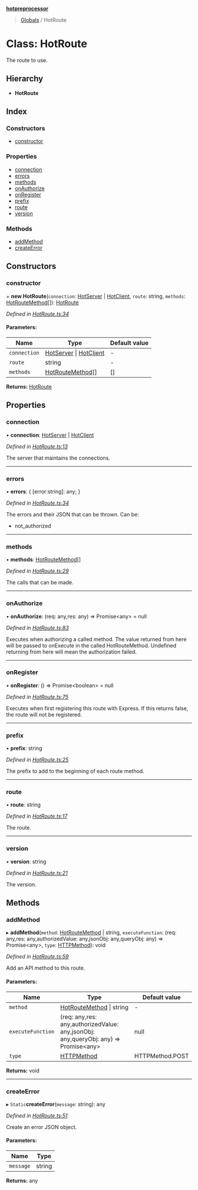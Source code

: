 **[hotpreprocessor](../README.md)**

> [Globals](../globals.md) / HotRoute

# Class: HotRoute

The route to use.

## Hierarchy

* **HotRoute**

## Index

### Constructors

* [constructor](hotroute.md#constructor)

### Properties

* [connection](hotroute.md#connection)
* [errors](hotroute.md#errors)
* [methods](hotroute.md#methods)
* [onAuthorize](hotroute.md#onauthorize)
* [onRegister](hotroute.md#onregister)
* [prefix](hotroute.md#prefix)
* [route](hotroute.md#route)
* [version](hotroute.md#version)

### Methods

* [addMethod](hotroute.md#addmethod)
* [createError](hotroute.md#createerror)

## Constructors

### constructor

\+ **new HotRoute**(`connection`: [HotServer](hotserver.md) \| [HotClient](hotclient.md), `route`: string, `methods`: [HotRouteMethod](hotroutemethod.md)[]): [HotRoute](hotroute.md)

*Defined in [HotRoute.ts:34](https://github.com/OurFreeLight/HotPreprocessor/blob/9c94bd6/src/HotRoute.ts#L34)*

#### Parameters:

Name | Type | Default value |
------ | ------ | ------ |
`connection` | [HotServer](hotserver.md) \| [HotClient](hotclient.md) | - |
`route` | string | - |
`methods` | [HotRouteMethod](hotroutemethod.md)[] | [] |

**Returns:** [HotRoute](hotroute.md)

## Properties

### connection

•  **connection**: [HotServer](hotserver.md) \| [HotClient](hotclient.md)

*Defined in [HotRoute.ts:13](https://github.com/OurFreeLight/HotPreprocessor/blob/9c94bd6/src/HotRoute.ts#L13)*

The server that maintains the connections.

___

### errors

•  **errors**: { [error:string]: any;  }

*Defined in [HotRoute.ts:34](https://github.com/OurFreeLight/HotPreprocessor/blob/9c94bd6/src/HotRoute.ts#L34)*

The errors and their JSON that can be thrown. Can be:
* not_authorized

___

### methods

•  **methods**: [HotRouteMethod](hotroutemethod.md)[]

*Defined in [HotRoute.ts:29](https://github.com/OurFreeLight/HotPreprocessor/blob/9c94bd6/src/HotRoute.ts#L29)*

The calls that can be made.

___

### onAuthorize

•  **onAuthorize**: (req: any,res: any) => Promise\<any> = null

*Defined in [HotRoute.ts:83](https://github.com/OurFreeLight/HotPreprocessor/blob/9c94bd6/src/HotRoute.ts#L83)*

Executes when authorizing a called method.
The value returned from here will be passed to onExecute in the
called HotRouteMethod. Undefined returning from here will mean
the authorization failed.

___

### onRegister

•  **onRegister**: () => Promise\<boolean> = null

*Defined in [HotRoute.ts:75](https://github.com/OurFreeLight/HotPreprocessor/blob/9c94bd6/src/HotRoute.ts#L75)*

Executes when first registering this route with Express. If
this returns false, the route will not be registered.

___

### prefix

•  **prefix**: string

*Defined in [HotRoute.ts:25](https://github.com/OurFreeLight/HotPreprocessor/blob/9c94bd6/src/HotRoute.ts#L25)*

The prefix to add to the beginning of each route method.

___

### route

•  **route**: string

*Defined in [HotRoute.ts:17](https://github.com/OurFreeLight/HotPreprocessor/blob/9c94bd6/src/HotRoute.ts#L17)*

The route.

___

### version

•  **version**: string

*Defined in [HotRoute.ts:21](https://github.com/OurFreeLight/HotPreprocessor/blob/9c94bd6/src/HotRoute.ts#L21)*

The version.

## Methods

### addMethod

▸ **addMethod**(`method`: [HotRouteMethod](hotroutemethod.md) \| string, `executeFunction`: (req: any,res: any,authorizedValue: any,jsonObj: any,queryObj: any) => Promise\<any>, `type`: [HTTPMethod](../enums/httpmethod.md)): void

*Defined in [HotRoute.ts:59](https://github.com/OurFreeLight/HotPreprocessor/blob/9c94bd6/src/HotRoute.ts#L59)*

Add an API method to this route.

#### Parameters:

Name | Type | Default value |
------ | ------ | ------ |
`method` | [HotRouteMethod](hotroutemethod.md) \| string | - |
`executeFunction` | (req: any,res: any,authorizedValue: any,jsonObj: any,queryObj: any) => Promise\<any> | null |
`type` | [HTTPMethod](../enums/httpmethod.md) | HTTPMethod.POST |

**Returns:** void

___

### createError

▸ `Static`**createError**(`message`: string): any

*Defined in [HotRoute.ts:51](https://github.com/OurFreeLight/HotPreprocessor/blob/9c94bd6/src/HotRoute.ts#L51)*

Create an error JSON object.

#### Parameters:

Name | Type |
------ | ------ |
`message` | string |

**Returns:** any
